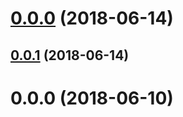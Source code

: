 <a name="0.0.0"></a>
# [0.0.0](https://bitbucket.org/vitaliyzolotoy/pillbox/compare/v0.0.1...v0.0.0) (2018-06-14)



<a name="0.0.1"></a>
## [0.0.1](https://bitbucket.org/vitaliyzolotoy/pillbox/compare/v0.0.0...v0.0.1) (2018-06-14)



<a name="0.0.0"></a>
# 0.0.0 (2018-06-10)



